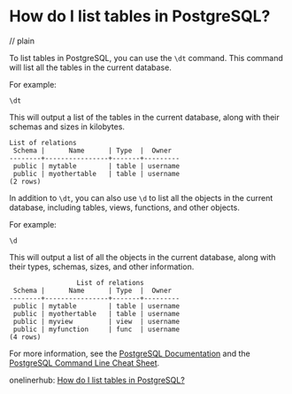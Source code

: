 # How do I list tables in PostgreSQL?
// plain

To list tables in PostgreSQL, you can use the `\dt` command. This command will list all the tables in the current database.

For example:
```
\dt
```

This will output a list of the tables in the current database, along with their schemas and sizes in kilobytes.

```
List of relations
 Schema |      Name      | Type  |  Owner
--------+----------------+-------+---------
 public | mytable        | table | username
 public | myothertable   | table | username
(2 rows)
```

In addition to `\dt`, you can also use `\d` to list all the objects in the current database, including tables, views, functions, and other objects.

For example:
```
\d
```

This will output a list of all the objects in the current database, along with their types, schemas, sizes, and other information.

```
                 List of relations
 Schema |      Name      | Type  |  Owner
--------+----------------+-------+---------
 public | mytable        | table | username
 public | myothertable   | table | username
 public | myview         | view  | username
 public | myfunction     | func  | username
(4 rows)
```

For more information, see the [PostgreSQL Documentation](https://www.postgresql.org/docs/current/sql-dt.html) and the [PostgreSQL Command Line Cheat Sheet](https://gist.github.com/Kartones/dd3ff5ec5ea238d4c546).

onelinerhub: [How do I list tables in PostgreSQL?](https://onelinerhub.com/postgresql/how-do-i-list-tables-in-postgresql)
